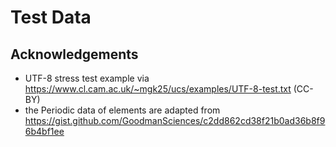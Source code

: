 # Test Data

## Acknowledgements

- UTF-8 stress test example via https://www.cl.cam.ac.uk/~mgk25/ucs/examples/UTF-8-test.txt (CC-BY)
- the Periodic data of elements are adapted from https://gist.github.com/GoodmanSciences/c2dd862cd38f21b0ad36b8f96b4bf1ee